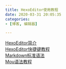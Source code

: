 ```yaml
---
title: HexoEditor使用教程
date: 2020-03-31 20:05:35
categories:
- [博客, 编辑器]

---
```


[HexoEditor简介](2020-03-31-HexoEditor之简介.md)  
[HexoEditor快捷键教程](2020-03-31-HexoEditor之快捷键教程.md)  
[Markdown标准语法](MarkdownSyntaxReference.html.webarchive)  
[Mou语法教程](2020-03-31-Mou语法教程.md)